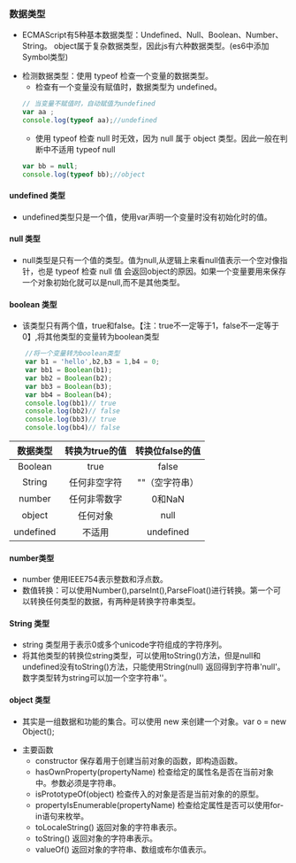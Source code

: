 ### 数据类型

* ECMAScript有5种基本数据类型：Undefined、Null、Boolean、Number、String。
object属于复杂数据类型，因此js有六种数据类型。(es6中添加Symbol类型)

+ 检测数据类型：使用 typeof 检查一个变量的数据类型。
    - 检查有一个变量没有赋值时，数据类型为 undefined。
    ```js
    // 当变量不赋值时，自动赋值为undefined
    var aa ;
    console.log(typeof aa);//undefined
    ```
    - 使用 typeof 检查 null 时无效，因为 null 属于 object 类型。因此一般在判断中不适用 typeof null
    ```js
    var bb = null;
    console.log(typeof bb);//object
    ```
#### undefined 类型 

* undefined类型只是一个值，使用var声明一个变量时没有初始化时的值。
#### null 类型
* null类型是只有一个值的类型。值为null,从逻辑上来看null值表示一个空对像指针，也是 typeof 检查 null 值
会返回object的原因。如果一个变量要用来保存一个对象初始化就可以是null,而不是其他类型。
#### boolean 类型
 * 该类型只有两个值，true和false。【注：true不一定等于1，false不一定等于0】,将其他类型的变量转为boolean类型
```js
    //将一个变量转为boolean类型
    var b1 = 'hello',b2,b3 = 1,b4 = 0;
    var bb1 = Boolean(b1);
    var bb2 = Boolean(b2);
    var bb3 = Boolean(b3);
    var bb4 = Boolean(b4);
    console.log(bb1)// true
    console.log(bb2)// false
    console.log(bb3)// true
    console.log(bb4)// false
```
数据类型|转换为true的值|转换位false的值
:----:|:-----:|:-----:
Boolean|true|false
String|任何非空字符|""（空字符串）
number|任何非零数字|0和NaN
object|任何对象|null
undefined|不适用|undefined

#### number类型
* number 使用IEEE754表示整数和浮点数。
* 数值转换：可以使用Number(),parseInt(),ParseFloat()进行转换。第一个可以转换任何类型的数据，有两种是转换字符串类型。

#### String 类型
* string 类型用于表示0或多个unicode字符组成的字符序列。
* 将其他类型的转换位string类型，可以使用toString()方法，但是null和undefined没有toString()方法，只能使用String(null)
返回得到字符串'null'。数字类型转为string可以加一个空字符串''。

#### object 类型
* 其实是一组数据和功能的集合。可以使用 new 来创建一个对象。var o = new Object();
+ 主要函数
    - constructor 保存着用于创建当前对象的函数，即构造函数。
    - hasOwnProperty(propertyName) 检查给定的属性名是否在当前对象中。参数必须是字符串。
    - isPrototypeOf(object) 检查传入的对象是否是当前对象的的原型。
    - propertyIsEnumerable(propertyName) 检查给定属性是否可以使用for-in语句来枚举。
    - toLocaleString() 返回对象的字符串表示。
    - toString() 返回对象的字符串表示。
    - valueOf() 返回对象的字符串、数组或布尔值表示。
